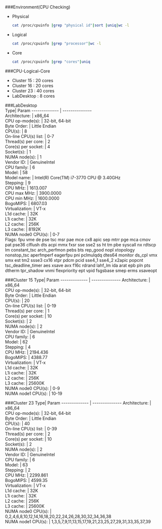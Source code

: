 ###Environment(CPU Checking)
- Physical    

  ```zsh
  cat /proc/cpuinfo |grep "physical id"|sort |uniq|wc -l  
  ```
- Logical    

  ```zsh
  cat /proc/cpuinfo |grep "processor"|wc -l
  ```
- Core   

  ```zsh
  cat /proc/cpuinfo |grep "cores"|uniq
  ```

###CPU-Logical-Core
- Cluster 15 : 20 cores
- Cluster 16 : 20 cores
- Cluster 23 : 40 cores
- LabDesktop : 8 cores

###LabDesktop      
Type| Param
-------------- | ---------------  
Architecture:      |     x86_64           
CPU op-mode(s):     |    32-bit, 64-bit          
Byte Order:         |    Little Endian             
CPU(s):             |    8              
On-line CPU(s) list: |    0-7         
Thread(s) per core:   |  2            
Core(s) per socket:   |  4             
Socket(s):           |   1          
NUMA node(s):       |    1    
Vendor ID:          |    GenuineIntel   
CPU family:         |    6    
Model:              |    58   
Model name:         |    Intel(R) Core(TM) i7-3770 CPU @ 3.40GHz    
Stepping:            |   9    
CPU MHz:             |   1613.007   
CPU max MHz:         |   3900.0000    
CPU min MHz:         |   1600.0000    
BogoMIPS:           |    6807.03    
Virtualization:     |    VT-x   
L1d cache:          |    32K    
L1i cache:           |   32K    
L2 cache:            |   256K   
L3 cache:            |   8192K    
NUMA node0 CPU(s):   |   0-7    
Flags:                 fpu vme de pse tsc msr pae mce cx8 apic sep mtrr pge mca cmov pat pse36 clflush dts acpi mmx fxsr sse sse2 ss ht tm pbe syscall nx rdtscp lm constant_tsc arch_perfmon pebs bts rep_good nopl xtopology nonstop_tsc aperfmperf eagerfpu pni pclmulqdq dtes64 monitor ds_cpl vmx smx est tm2 ssse3 cx16 xtpr pdcm pcid sse4_1 sse4_2 x2apic popcnt tsc_deadline_timer aes xsave avx f16c rdrand lahf_lm ida arat epb pln pts dtherm tpr_shadow vnmi flexpriority ept vpid fsgsbase smep erms xsaveopt   

###Cluster 15
Type| Param
-------------- | ---------------
Architecture:    |      x86_64   
CPU op-mode(s):    |    32-bit, 64-bit   
Byte Order:        |    Little Endian    
CPU(s):            |    20   
On-line CPU(s) list: |  0-19   
Thread(s) per core:  |  1    
Core(s) per socket:  |  10   
Socket(s):        |     2    
NUMA node(s):      |    2    
Vendor ID:         |    GenuineIntel   
CPU family:        |    6    
Model:             |    62   
Stepping:          |    4    
CPU MHz:           |    2194.436   
BogoMIPS:           |   4388.77    
Virtualization:      |  VT-x   
L1d cache:           |  32K    
L1i cache:           |  32K    
L2 cache:            |  256K   
L3 cache:            |  25600K   
NUMA node0 CPU(s):   |  0-9    
NUMA node1 CPU(s):   |  10-19    

###Cluster 23
Type| Param
-------------- | ---------------
Architecture:       |   x86_64   
CPU op-mode(s):     |   32-bit, 64-bit   
Byte Order:        |    Little Endian    
CPU(s):            |    40   
On-line CPU(s) list:  | 0-39   
Thread(s) per core:  |  2    
Core(s) per socket: |   10   
Socket(s):          |   2    
NUMA node(s):      |    2    
Vendor ID:         |    GenuineIntel   
CPU family:        |    6    
Model:             |    63   
Stepping:          |    2    
CPU MHz:            |   2299.861   
BogoMIPS:           |   4599.35    
Virtualization:    |    VT-x   
L1d cache:         |    32K    
L1i cache:          |   32K    
L2 cache:          |    256K   
L3 cache:          |    25600K   
NUMA node0 CPU(s):  |   0,2,4,6,8,10,12,14,16,18,20,22,24,26,28,30,32,34,36,38   
NUMA node1 CPU(s):  |   1,3,5,7,9,11,13,15,17,19,21,23,25,27,29,31,33,35,37,39   
